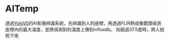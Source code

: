 # AITemp
透過[YoloV5](https://github.com/ultralytics/yolov5)的AI影像辨識系統，先辨識到人的座標，再透過FLIR熱成像鏡頭偵測座標內的最大溫度，並將偵測到的溫度上傳到influxdb。
如超過37.5度時，將人拍照下來
